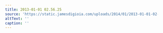 ```yaml
---
title: 2013-01-01 02.56.25
source: 'https://static.jamesdigioia.com/uploads/2014/01/2013-01-01-02-56-25-scaled.jpg'
altText: ''
caption: ''
---
```


